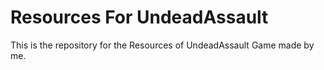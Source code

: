 # Resources For UndeadAssault
 This is the repository for the Resources of UndeadAssault Game made by me.
